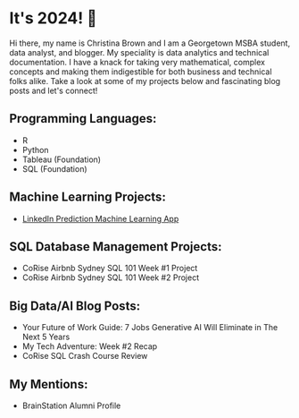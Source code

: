 # It's 2024! 👋

Hi there, my name is Christina Brown and I am a Georgetown MSBA student, data analyst, and blogger. My speciality is data analytics and technical documentation. I have a knack for taking very mathematical, complex concepts and making them indigestible for both business and technical folks alike. Take a look at some of my projects below and fascinating blog posts and let's connect! 

## Programming Languages:
- R
- Python
- Tableau (Foundation)
- SQL (Foundation)

## Machine Learning Projects:
- <a href="https://www.google.com/" target="_blank">LinkedIn Prediction Machine Learning App </a>

## SQL Database Management Projects:
- CoRise Airbnb Sydney SQL 101 Week #1 Project
- CoRise Airbnb Sydney SQL 101 Week #2 Project
  
## Big Data/AI Blog Posts: 
- Your Future of Work Guide: 7 Jobs Generative AI Will Eliminate in The Next 5 Years
- My Tech Adventure: Week #2 Recap
- CoRise SQL Crash Course Review

## My Mentions:
- BrainStation Alumni Profile
  
<!--
**DataEmpress/DataEmpress** is a ✨ _special_ ✨ repository because its `README.md` (this file) appears on your GitHub profile.

Here are some ideas to get you started:

- 🔭 I’m currently working on ...
- 🌱 I’m currently learning ...
- 👯 I’m looking to collaborate on ...
- 🤔 I’m looking for help with ...
- 💬 Ask me about ...
- 📫 How to reach me: ...
- 😄 Pronouns: ...
- ⚡ Fun fact: ...
-->
